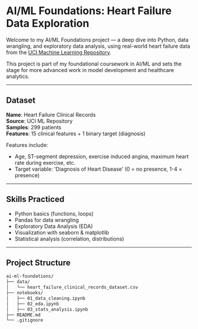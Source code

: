 # AI/ML Foundations: Heart Failure Data Exploration 

Welcome to my AI/ML Foundations project — a deep dive into Python, data wrangling, and exploratory data analysis, using real-world heart failure data from the [UCI Machine Learning Repository](https://archive.ics.uci.edu/dataset/519/heart+failure+clinical+records).

This project is part of my foundational coursework in AI/ML and sets the stage for more advanced work in model development and healthcare analytics.

---

## Dataset

**Name**: Heart Failure Clinical Records  
**Source**: UCI ML Repository  
**Samples**: 299 patients  
**Features**: 15 clinical features + 1 binary target (diagnosis)

Features include:
- Age, ST-segment depression, exercise induced angina, maximum heart rate during exercise, etc.
- Target variable: 'Diagnosis of Heart Disease' (0 = no presence, 1-4 = presence)

---

## Skills Practiced

- Python basics (functions, loops)
- Pandas for data wrangling
- Exploratory Data Analysis (EDA)
- Visualization with seaborn & matplotlib
- Statistical analysis (correlation, distributions)

---

## Project Structure

```bash
ai-ml-foundations/
├── data/
│   └── heart_failure_clinical_records_dataset.csv
├── notebooks/
│   ├── 01_data_cleaning.ipynb
│   ├── 02_eda.ipynb
│   ├── 03_stats_analysis.ipynb
├── README.md
└── .gitignore
